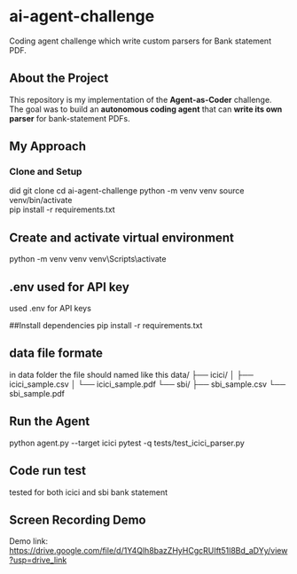# ai-agent-challenge
Coding agent challenge which write custom parsers for Bank statement PDF.


## About the Project
This repository is my implementation of the **Agent-as-Coder** challenge.  
The goal was to build an **autonomous coding agent** that can **write its own parser** for bank-statement PDFs.  

## My Approach

### Clone and Setup

did git clone 
cd ai-agent-challenge
python -m venv venv
source venv/bin/activate   
pip install -r requirements.txt

## Create and activate virtual environment
python -m venv venv
venv\Scripts\activate

## .env used for API key
used .env for API keys 

##Install dependencies
pip install -r requirements.txt

## data file formate
in data folder the file should named like this 
data/
├── icici/
│   ├── icici_sample.csv
│   └── icici_sample.pdf
└── sbi/
    ├── sbi_sample.csv
    └── sbi_sample.pdf

## Run the Agent
python agent.py --target icici
pytest -q tests/test_icici_parser.py

## Code run test
tested for both icici and sbi bank statement

## Screen Recording Demo
Demo link: https://drive.google.com/file/d/1Y4Qlh8bazZHyHCgcRUIft51l8Bd_aDYy/view?usp=drive_link


